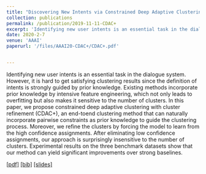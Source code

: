 ```yaml
---
title: "Discovering New Intents via Constrained Deep Adaptive Clustering with Cluster Refinement"
collection: publications
permalink: /publication/2019-11-11-CDAC+
excerpt: 'Identifying new user intents is an essential task in the dialogue system. However, it is hard to get satisfying clustering results since the definition of intents is strongly guided by prior knowledge. Existing methods incorporate prior knowledge by intensive feature engineering, which not only leads to overfitting but also makes it sensitive to the number of clusters. In this paper, we propose constrained deep adaptive clustering with cluster refinement (CDAC+), an end-toend clustering method that can naturally incorporate pairwise constraints as prior knowledge to guide the clustering process. Moreover, we refine the clusters by forcing the model to learn from the high confidence assignments. After eliminating low confidence assignments, our approach is surprisingly insensitive to the number of clusters. Experimental results on the three benchmark datasets show that our method can yield significant improvements over strong baselines.'
date: 2020-2-7
venue: 'AAAI'
paperurl: '/files/AAAI20-CDAC+/CDAC+.pdf'


---
```

Identifying new user intents is an essential task in the dialogue system. However, it is hard to get satisfying clustering results since the definition of intents is strongly guided by prior knowledge. Existing methods incorporate prior knowledge by intensive feature engineering, which not only leads to overfitting but also makes it sensitive to the number of clusters. In this paper, we propose constrained deep adaptive clustering with cluster refinement (CDAC+), an end-toend clustering method that can naturally incorporate pairwise constraints as prior knowledge to guide the clustering process. Moreover, we refine the clusters by forcing the model to learn from the high confidence assignments. After eliminating low confidence assignments, our approach is surprisingly insensitive to the number of clusters. Experimental results on the three benchmark datasets show that our method can yield significant improvements over strong baselines.

[[pdf]](/files/AAAI20-CDAC+/CDAC+.pdf)
[[bib]](/files/AAAI20-CDAC+/CDAC+.bib)
[[slides]](/files/AAAI20-CDAC+/slices.pdf)
